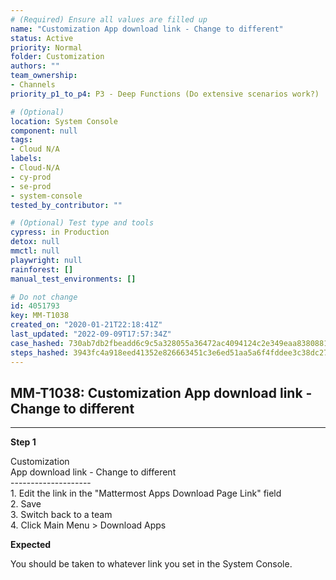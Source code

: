 ```yaml
---
# (Required) Ensure all values are filled up
name: "Customization App download link - Change to different"
status: Active
priority: Normal
folder: Customization
authors: ""
team_ownership: 
- Channels
priority_p1_to_p4: P3 - Deep Functions (Do extensive scenarios work?)

# (Optional)
location: System Console
component: null
tags:
- Cloud N/A
labels: 
- Cloud-N/A
- cy-prod
- se-prod
- system-console
tested_by_contributor: ""

# (Optional) Test type and tools
cypress: in Production
detox: null
mmctl: null
playwright: null
rainforest: []
manual_test_environments: []

# Do not change
id: 4051793
key: MM-T1038
created_on: "2020-01-21T22:18:41Z"
last_updated: "2022-09-09T17:57:34Z"
case_hashed: 730ab7db2fbeadd6c9c5a328055a36472ac4094124c2e349eaa83808810497e0509dac97ebee82cb1da33dbe0ff54f90
steps_hashed: 3943fc4a918eed41352e826663451c3e6ed51aa5a6f4fddee3c38dc271cebb54b88fd9af015c50339bbe3b56f791839c
---
```


<!-- (Auto-generated) Based on frontmatter's "key" and "name" -->

## MM-T1038: Customization App download link - Change to different

---

**Step 1**

Customization\
App download link - Change to different\
\--------------------\
1\. Edit the link in the "Mattermost Apps Download Page Link" field\
2\. Save\
3\. Switch back to a team\
4\. Click Main Menu > Download Apps

**Expected**

You should be taken to whatever link you set in the System Console.
